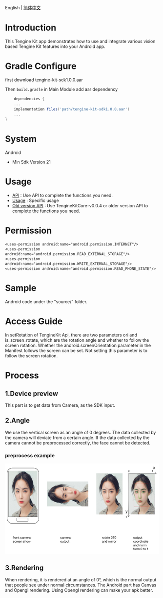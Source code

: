 English | [简体中文](docs/Android_README_CN.md)

# Introduction
This Tengine Kit app demonstrates how to use and integrate various vision based Tengine Kit features into your Android app.

# Gradle Configure
first download tengine-kit-sdk1.0.0.aar

Then ```build.gradle``` in Main Module add aar dependency
``` groovy
    dependencies {
    ...
    implementation files('path/tengine-kit-sdk1.0.0.aar')
    ...
}
```     

# System
Android
- Min Sdk Version 21


# Usage
- [API](docs/Android_api.md) : Use API to complete the functions you need.
- [Usage](docs/Usage.md) : Specific usage
- [Old version API](https://github.com/OAID/TengineKit/blob/test/Android/docs/Android_api.md) : Use TengineKitCore-v0.0.4 or older version API to complete the functions you need.

# Permission
``` permission
<uses-permission android:name="android.permission.INTERNET"/>
<uses-permission android:name="android.permission.READ_EXTERNAL_STORAGE"/>
<uses-permission android:name="android.permission.WRITE_EXTERNAL_STORAGE"/>
<uses-permission android:name="android.permission.READ_PHONE_STATE"/>
```

# Sample
Android code under the "source/" folder.
# Access Guide
In setRotation of TengineKit Api, there are two parameters ori and is_screen_rotate, which are the rotation angle and whether to follow the screen rotation. Whether the android:screenOrientation parameter in the Manifest follows the screen can be set. Not setting this parameter is to follow the screen rotation.
# Process
## 1.Device preview
This part is to get data from Camera, as the SDK input.
## 2.Angle
We use the vertical screen as an angle of 0 degrees. The data collected by the camera will deviate from a certain angle. If the data collected by the camera cannot be preprocessed correctly, the face cannot be detected.

### preprocess example

![](image/rotateexample.png)

## 3.Rendering
When rendering, it is rendered at an angle of 0°, which is the normal output that people see under normal circumstances. The Android part has Canvas and Opengl rendering. Using Opengl rendering can make your apk better.
